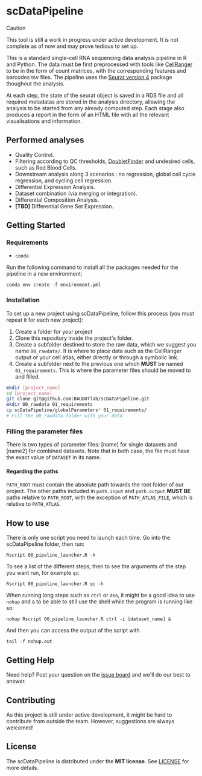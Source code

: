 # scDataPipeline

> [!CAUTION]
> This tool is still a work in progress under active development. It is not complete as of now and may prove tedious to set up.

This is a standard single-cell RNA sequencing data analysis pipeline in R and Python. The data must be first preprocessed with tools like [CellRanger](https://github.com/10XGenomics/cellranger) to be in the form of count matrices, with the corresponding features and barcodes tsv files. The pipeline uses the [Seurat version 4](https://satijalab.org/seurat/) package thoughout the analysis.

At each step, the state of the seurat object is saved in a RDS file and all required metadatas are stored in the analysis directory, allowing the analysis to be started from any already computed step. Each stage also produces a report in the form of an HTML file with all the relevant visualisations and information.

## Performed analyses

- Quality Control.
- Filtering according to QC thresholds, [DoubletFinder](https://github.com/chris-mcginnis-ucsf/DoubletFinder) and undesired cells, such as Red Blood Cells.
- Downstream analysis along 3 scenarios : no regression, global cell cycle regression, and cycling cell regression.
- Differential Expression Analysis.
- Dataset combination (via merging or integration).
- Differential Composition Analysis.
- **[TBD]** Differential Gene Set Expression.

## Getting Started

### Requirements

- `conda`

Run the following command to install all the packages needed for the pipeline in a new environment:

```
conda env create -f environment.yml
```

### Installation

To set up a new project using scDataPipeline, follow this process (you must repeat it for each new project):

1. Create a folder for your project
2. Clone this repository inside the project's folder.
3. Create a subfolder destined to store the raw data, which we suggest you name `00_rawdata/`. It is where to place data such as the CellRanger output or your cell atlas, either directly or through a symbolic link.
4. Create a subfolder next to the previous one which **MUST** be named `01_requirements`. This is where the parameter files should be moved to and filled.

```bash
mkdir [project_name]
cd [project_name]
git clone git@github.com:BAUDOTlab/scDataPipeline.git
mkdir 00_rawdata 01_requirements
cp scDataPipeline/globalParameters* 01_requirements/
# Fill the 00_rawdata folder with your data
```

### Filling the parameter files

There is two types of parameter files: [name] for single datasets and [name2] for combined datasets. Note that in both case, the file must have the exact value of `DATASET` in its name.

#### Regarding the paths

`PATH_ROOT` must contain the absolute path towards the root folder of our project. The other paths included in `path.input` and `path.output` **MUST BE** paths relative to `PATH_ROOT`, with the exception of `PATH_ATLAS_FILE`, which is relative to `PATH_ATLAS`.

## How to use

There is only one script you need to launch each time. Go into the scDataPipeline folder, then run:

```
Rscript 00_pipeline_launcher.R -h
```

To see a list of the different steps, then to see the arguments of the step you want run, for example `qc`:

```
Rscript 00_pipeline_launcher.R qc -h
```

When running long steps such as `ctrl` or `dea`, it might be a good idea to use `nohup` and `&` to be able to still use the shell while the program is running like so:

```
nohup Rscript 00_pipeline_launcher.R ctrl -i [dataset_name] &
```

And then you can access the output of the script with

```
tail -f nohup.out
```

## Getting Help

Need help? Post your question on the [issue board](https://github.com/BAUDOTlab/scDataPipeline/issues) and we'll do our best to answer.

## Contributing

As this project is still under active development, it might be hard to contribute from outside the team. However, suggestions are always welcomed!

## License

The scDataPipeline is distributed under the **MIT license**. See [LICENSE](./LICENSE) for more details.